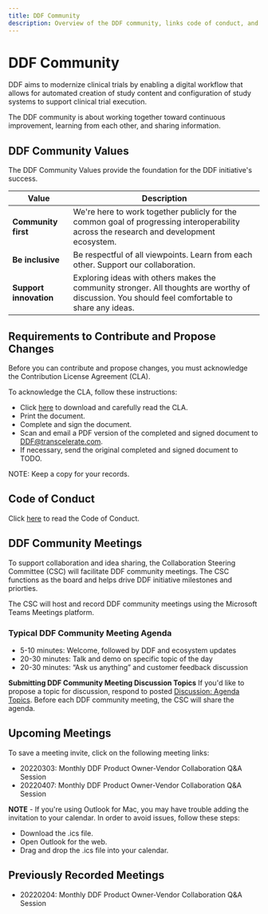 ```yaml
---
title: DDF Community 
description: Overview of the DDF community, links code of conduct, and community meetings
---
```

# DDF Community

DDF aims to modernize clinical trials by enabling a digital workflow that allows for automated creation of study content and configuration of study systems to support clinical trial execution.

The DDF community is about working together toward continuous improvement, learning from each other, and sharing information.

## DDF Community Values

The DDF Community Values provide the foundation for the DDF initiative's success.

|Value                  |Description                                                                                                       |
|---                    |---                                                                                                               |
|**Community first**    |We're here to work together publicly for the common goal of progressing interoperability across the research and development ecosystem.|
|**Be inclusive**       |Be respectful of all viewpoints. Learn from each other. Support our collaboration.                 |
|**Support innovation** |Exploring ideas with others makes the community stronger. All thoughts are worthy of discussion. You should feel comfortable to share any ideas.|

## Requirements to Contribute and Propose Changes

Before you can contribute and propose changes, you must acknowledge the Contribution License Agreement (CLA).

To acknowledge the CLA, follow these instructions:
- Click [here](CONTRIBUTING.md) to download and carefully read the CLA.
- Print the document.
- Complete and sign the document.
- Scan and email a PDF version of the completed and signed document to [DDF@transcelerate.com](mailto:DDF@transcelerate.com?subject=Signed%20CLA).
- If necessary, send the original completed and signed document to TODO.

NOTE: Keep a copy for your records.

## Code of Conduct

Click [here](CODE-OF-CONDUCT.md) to read the Code of Conduct.

## DDF Community Meetings
To support collaboration and idea sharing, the Collaboration Steering Committee (CSC) will facilitate DDF community meetings. The CSC functions as the board and helps drive DDF initiative milestones and priorties.

The CSC will host and record DDF community meetings using the Microsoft Teams Meetings platform. 

### Typical DDF Community Meeting Agenda

- 5-10 minutes: Welcome, followed by DDF and ecosystem updates
- 20-30 minutes: Talk and demo on specific topic of the day
- 20-30 minutes: “Ask us anything” and customer feedback discussion

**Submitting DDF Community Meeting Discussion Topics**
If you'd like to propose a topic for discussion, respond to posted [Discussion: Agenda Topics](https://github.com/transceleratebiopharmainc/ddf-sdr-docs/discussions/categories/community-meetings). Before each DDF community meeting, the CSC will share the agenda.


## Upcoming Meetings
To save a meeting invite, click on the following meeting links:  

- 20220303: Monthly DDF Product Owner-Vendor Collaboration Q&A Session
- 20220407: Monthly DDF Product Owner-Vendor Collaboration Q&A Session

**NOTE** - If you're using Outlook for Mac, you may have trouble adding the invitation to your calendar. In order to avoid issues, follow these steps:

- Download the .ics file.
- Open Outlook for the web.
- Drag and drop the .ics file into your calendar.

## Previously Recorded Meetings

- 20220204: Monthly DDF Product Owner-Vendor Collaboration Q&A Session

